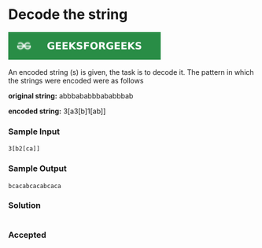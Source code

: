 # Decode the string

[![Problem Link](../assets/gfg.svg)](https://practice.geeksforgeeks.org/problems/decode-the-string2444/1#)

An encoded string (s) is given, the task is to decode it. The pattern in which the strings were encoded were as follows

**original string:** abbbababbbababbbab 

**encoded string:** 3[a3[b]1[ab]]

### Sample Input
```
3[b2[ca]]
```
### Sample Output
```
bcacabcacabcaca
```

### Solution
```cpp

```

### Accepted
